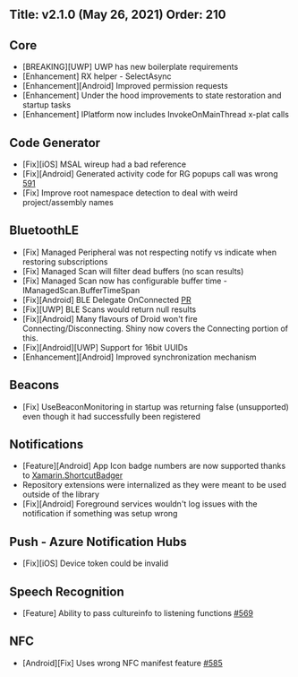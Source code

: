 ﻿Title: v2.1.0 (May 26, 2021)
Order: 210
---

## Core
* [BREAKING][UWP] UWP has new boilerplate requirements
* [Enhancement] RX helper - SelectAsync
* [Enhancement][Android] Improved permission requests
* [Enhancement] Under the hood improvements to state restoration and startup tasks
* [Enhancement] IPlatform now includes InvokeOnMainThread x-plat calls

## Code Generator
* [Fix][iOS] MSAL wireup had a bad reference
* [Fix][Android] Generated activity code for RG popups call was wrong [591](https://github.com/shinyorg/shiny/issues/591)
* [Fix] Improve root namespace detection to deal with weird project/assembly names

## BluetoothLE
* [Fix] Managed Peripheral was not respecting notify vs indicate when restoring subscriptions
* [Fix] Managed Scan will filter dead buffers (no scan results)
* [Fix] Managed Scan now has configurable buffer time - IManagedScan.BufferTimeSpan
* [Fix][Android] BLE Delegate OnConnected [PR](https://github.com/shinyorg/shiny/pull/579)
* [Fix][UWP] BLE Scans would return null results
* [Fix][Android] Many flavours of Droid won't fire Connecting/Disconnecting.  Shiny now covers the Connecting portion of this.
* [Fix][Android][UWP] Support for 16bit UUIDs
* [Enhancement][Android] Improved synchronization mechanism 

## Beacons
* [Fix] UseBeaconMonitoring in startup was returning false (unsupported) even though it had successfully been registered

## Notifications
* [Feature][Android] App Icon badge numbers are now supported thanks to [Xamarin.ShortcutBadger](https://github.com/wcoder/ShortcutBadger)
* Repository extensions were internalized as they were meant to be used outside of the library
* [Fix][Android] Foreground services wouldn't log issues with the notification if something was setup wrong

## Push - Azure Notification Hubs
* [Fix][iOS] Device token could be invalid

## Speech Recognition
* [Feature] Ability to pass cultureinfo to listening functions [#569](https://github.com/shinyorg/shiny/issues/569)

## NFC
* [Android][Fix] Uses wrong NFC manifest feature [#585](https://github.com/shinyorg/shiny/issues/585)